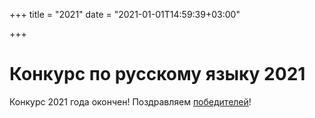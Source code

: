 +++
title = "2021"
date = "2021-01-01T14:59:39+03:00"

+++

# Конкурс по русскому языку 2021

Конкурс 2021 года окончен! Поздравляем [победителей](../winners/2021.pdf)!
